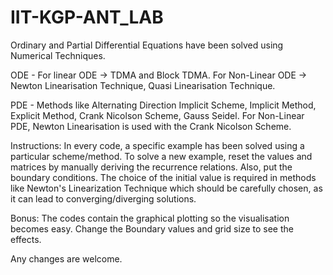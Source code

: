 # IIT-KGP-ANT_LAB


Ordinary and Partial Differential Equations have been solved using Numerical Techniques.

ODE - 
For linear ODE -> TDMA and Block TDMA.
For Non-Linear ODE -> Newton Linearisation Technique, Quasi Linearisation Technique.

PDE - 
Methods like Alternating Direction Implicit Scheme, Implicit Method, Explicit Method, Crank Nicolson Scheme, Gauss Seidel.
For Non-Linear PDE, Newton Linearisation is used with the Crank Nicolson Scheme.


Instructions:
In every code, a specific example has been solved using a particular scheme/method.
To solve a new example, reset the values and matrices by manually deriving the recurrence relations.
Also, put the boundary conditions.
The choice of the initial value is required in methods like Newton's Linearization Technique which should be carefully chosen, as it can lead to converging/diverging solutions.

Bonus:
The codes contain the graphical plotting so the visualisation becomes easy. Change the Boundary values and grid size to see the effects.


Any changes are welcome.
